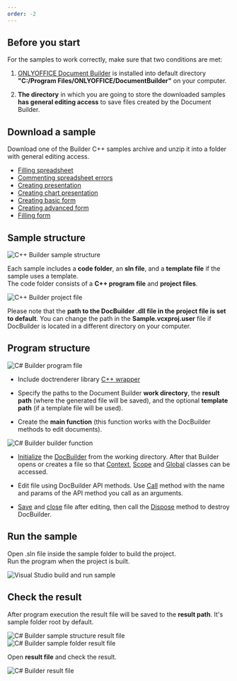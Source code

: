 ```yaml
---
order: -2
---
```


## Before you start

For the samples to work correctly, make sure that two conditions are met:

1. [ONLYOFFICE Document Builder](https://www.onlyoffice.com/download-builder.aspx?utm_source=api) is installed into default directory **"C:/Program Files/ONLYOFFICE/DocumentBuilder"** on your computer.

2. **The directory** in which you are going to store the downloaded samples **has general editing access** to save files created by the Document Builder.

## Download a sample

Download one of the Builder C++ samples archive and unzip it into a folder with general editing access.

* [Filling spreadsheet](https://api.teamlab.info:443/app_data/docbuilder/cpp-samples/FillingSpreadsheet.zip)
* [Commenting spreadsheet errors](https://api.teamlab.info:443/app_data/docbuilder/cpp-samples/CommentingErrors.zip)
* [Creating presentation](https://api.teamlab.info:443/app_data/docbuilder/cpp-samples/CreatingPresentation.zip)
* [Creating chart presentation](https://api.teamlab.info:443/app_data/docbuilder/cpp-samples/CreatingChartPresentation.zip)
* [Creating basic form](https://api.teamlab.info:443/app_data/docbuilder/cpp-samples/CreatingBasicForm.zip)
* [Creating advanced form](https://api.teamlab.info:443/app_data/docbuilder/cpp-samples/CreatingAdvancedForm.zip)
* [Filling form](https://api.teamlab.info:443/app_data/docbuilder/cpp-samples/FillingForm.zip)

## Sample structure

![C++ Builder sample structure](/assets/images/docbuilder/cpp/sample_structure.png)

Each sample includes a **code folder**, an **sln file**, and a **template file** if the sample uses a template.\
The code folder consists of a **C++ program file** and **project files**.

![C++ Builder project file](/assets/images/docbuilder/cpp/project_file.png)

Please note that the **path to the DocBuilder .dll file in the project file is set to default**. You can change the path in the **Sample.vcxproj.user** file if DocBuilder is located in a different directory on your computer.

## Program structure

![C# Builder program file](/assets/images/docbuilder/cpp/program_file.png)

* Include doctrenderer library [C++ wrapper](/docbuilder/integrationapi/c)

* Specify the paths to the Document Builder **work directory**, the **result path** (where the generated file will be saved), and the optional **template path** (if a template file will be used).

* Create the **main function** (this function works with the DocBuilder methods to edit documents).

![C# Builder builder function](/assets/images/docbuilder/cpp/builder_function.png)

* [Initialize](/docbuilder/integrationapi/c/cdocbuilder/initialize) the [DocBuilder](/docbuilder/integrationapi/c/cdocbuilder) from the working directory. After that Builder opens or creates a file so that [Context](/docbuilder/integrationapi/c/cdocbuildercontext), [Scope](/docbuilder/integrationapi/c/cdocbuildercontext/createscope) and [Global](/docbuilder/integrationapi/c/cdocbuildercontext/getglobal) classes can be accessed.

* Edit file using DocBuilder API methods. Use [Call](/docbuilder/integrationapi/c/cdocbuildervalue/call) method with the name and params of the API method you call as an arguments.

* [Save](/docbuilder/integrationapi/c/cdocbuilder/savefile) and [close](/docbuilder/integrationapi/c/cdocbuilder/closefile) file after editing, then call the [Dispose](/docbuilder/integrationapi/c/cdocbuilder/dispose) method to destroy DocBuilder.

## Run the sample

Open .sln file inside the sample folder to build the project.\
Run the program when the project is built.

![Visual Studio build and run sample](/assets/images/docbuilder/cpp/build_and_run.png)

## Check the result

After program execution the result file will be saved to the **result path**. It's sample folder root by default.

![C# Builder sample structure result file](/assets/images/docbuilder/cpp/sample_structure_after.png) ![C# Builder sample folder result file](/assets/images/docbuilder/cpp/folder_root_after.png)

Open **result file** and check the result.

![C# Builder result file](/assets/images/docbuilder/csharp/result_file.png)
